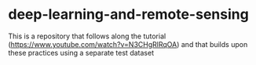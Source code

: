 # deep-learning-and-remote-sensing
This is a repository that follows along the tutorial (https://www.youtube.com/watch?v=N3CHgRlRqOA) and that builds upon these practices using a separate test dataset
